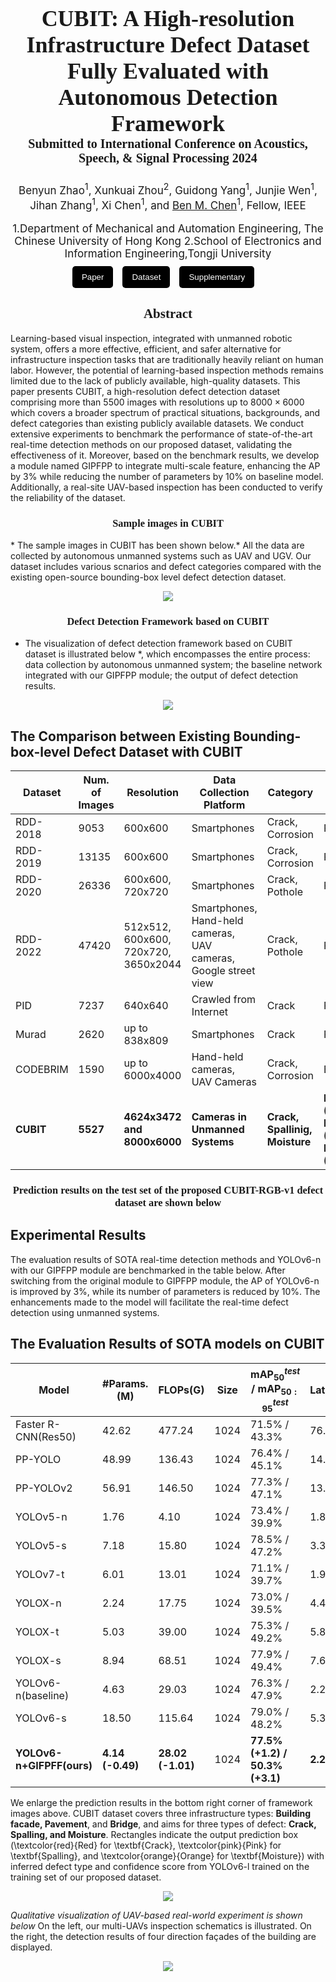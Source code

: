 <h1 style="text-align: center; font-size: 36px; font-family: 'Sama Devanagari';"> CUBIT: A High-resolution Infrastructure Defect Dataset Fully Evaluated with Autonomous Detection Framework
    <div style="text-align: center; font-size: 20px; font-family: 'Sama Devanagari';">    Submitted to International Conference on Acoustics, Speech, & Signal Processing 2024
</div>
</h1>

<div style=" text-align: center; font-size: 17px;">
Benyun Zhao<sup>1</sup>, Xunkuai Zhou<sup>2</sup>, Guidong Yang<sup>1</sup>, Junjie Wen<sup>1</sup>, Jihan Zhang<sup>1</sup>,  Xi Chen<sup>1</sup>, and <a href="http://www.mae.cuhk.edu.hk/~bmchen/">Ben M. Chen</a><sup>1</sup>, Fellow, IEEE
</div>
<br>
<div  style="text-align: center; font-size: 17px;" >
1.Department of Mechanical and Automation Engineering, The Chinese University of Hong Kong  
    2.School of Electronics and Information Engineering,Tongji University

</div>
<div style="display: flex; flex-direction: row; margin: 10px auto; justify-content: center"> 

<button style="background-color: #000000; color: white;margin-right: 15px; padding: 10px 15px;border: none; border-radius: 5px;">
<a href="https://www.overleaf.com/" style="color: white; text-decoration: none;">Paper</a>
</button>

<button style="background-color: #000000; color: white;margin-right: 15px; padding: 10px 15px; border: none; border-radius: 5px;">
<a href="https://github.com/ZHAOBenyun/CUBIT" style="color: white; text-decoration: none;">Dataset</a>
</button>

<button style="background-color: #000000; color: white;margin-right: 15px; padding: 10px 15px; border: none; border-radius: 5px;">
<a href="#" style="color: white; text-decoration: none;">Supplementary</a>
</button>
</div>


<div style="text-align: center; font-family: 'American Typewriter'; font-weight: 400; "> 
<h2>Abstract</h2>
</div>


Learning-based visual inspection, integrated with unmanned robotic system, offers a more effective, efficient, and safer alternative for infrastructure inspection tasks that are traditionally heavily reliant on human labor. However, the potential of learning-based inspection methods remains limited due to the lack of publicly available, high-quality datasets. This paper presents CUBIT, a high-resolution defect detection dataset comprising more than $5500$ images with resolutions up to $8000\times6000$ which covers a broader spectrum of practical situations, backgrounds, and defect categories than existing publicly available datasets. We conduct extensive experiments to benchmark the performance of state-of-the-art real-time detection methods on our proposed dataset, validating the effectiveness of it. Moreover, based on the benchmark results, we develop a module named GIPFPP to integrate multi-scale feature, enhancing the AP by 3\% while reducing the number of parameters by 10\% on baseline model. Additionally, a real-site UAV-based inspection has been conducted to verify the reliability of the dataset.

<div style="text-align: center; font-family: 'American Typewriter'; font-weight: 400; "> 
<h3>Sample images in CUBIT</h3>
</div>
* The sample images in CUBIT has been shown below.* All the data are collected by autonomous unmanned systems such as UAV and UGV. Our dataset includes various scnarios and defect categories compared with the existing open-source bounding-box level defect detection dataset. 
<p align="center">
  <img src="./sample.png"> 
</p>

<div style="text-align: center; font-family: 'American Typewriter'; font-weight: 400; "> 
<h3>Defect Detection Framework based on CUBIT</h3>
</div>

* The visualization of defect detection framework based on CUBIT dataset is illustrated below *, which encompasses the entire process: data collection by autonomous unmanned system; the baseline network integrated with our GIPFPP module; the output of defect detection results. 
<p align="center">
  <img src="./frame.png"> 
</p>

## The Comparison between Existing Bounding-box-level Defect Dataset with CUBIT

| Dataset       | Num. of Images | Resolution          | Data Collection Platform           | Category               | Scenario                 | Material             | Experiments                                  |
|---------------|----------------|----------------------|------------------------------------|------------------------|--------------------------|----------------------|-----------------------------------------------|
| RDD-2018      | 9053           | 600x600              | Smartphones                        | Crack, Corrosion       | Pavement                 | Asphalt              | SSD                                           |
| RDD-2019      | 13135          | 600x600              | Smartphones                        | Crack, Corrosion       | Pavement                 | Asphalt              | SSD                                           |
| RDD-2020      | 26336          | 600x600, 720x720     | Smartphones                        | Crack, Pothole         | Pavement                 | Asphalt              | SSD                                           |
| RDD-2022      | 47420          | 512x512, 600x600, 720x720, 3650x2044 | Smartphones, Hand-held cameras, UAV cameras, Google street view | Crack, Pothole     | Pavement             | Asphalt              | -                                             |
| PID           | 7237           | 640x640              | Crawled from Internet               | Crack                  | Pavement                 | Asphalt              | YOLOv2, Fast R-CNN                            |
| Murad         | 2620           | up to 838x809        | Smartphones                        | Crack                  | Pavement                 | Asphalt              | Faster R-CNN                                  |
| CODEBRIM      | 1590           | up to 6000x4000      | Hand-held cameras, UAV Cameras     | Crack, Corrosion       | Bridge                   | Concrete             | MetaQNN, ENAS                                 |
| **CUBIT**     | **5527**       | **4624x3472 and 8000x6000** | **Cameras in Unmanned Systems**  | **Crack, Spallinig, Moisture** | **Building (65%), Pavement (29%), Bridge (6%)** | **Concrete, Asphalt, Stone** | **Faster R-CNN, PP-YOLO, PP-YOLOv2, YOLOX, YOLOv5, YOLOv7, YOLOv6, YOLOv6+GIPFPP(ours), Real-site experiment** |




<div style="text-align: center; font-family: 'American Typewriter'; font-weight: 400; "> 
<h3>Prediction results on the test set of the proposed CUBIT-RGB-v1 defect dataset are shown below
</h3>
</div>

## Experimental Results
The evaluation results of SOTA real-time detection methods and YOLOv6-n with our GIPFPP module are benchmarked in the table below. After switching from the original module to GIPFPP module, the AP of YOLOv6-n is improved by 3%, while its number of parameters is reduced by 10%. The enhancements made to the model will facilitate the real-time defect detection using unmanned systems.

## The Evaluation Results of SOTA models on CUBIT

| Model                       | #Params.(M) | FLOPs(G) | Size | mAP$_{50}^{test}$ / mAP$_{50:95}^{test}$ | Latency(ms) |
|-----------------------------|-------------|----------|------|-----------------------------------------|--------------|
| Faster R-CNN(Res50)         | 42.62       | 477.24   | 1024 | 71.5% / 43.3%                           | 76.9         |
| PP-YOLO                     | 48.99       | 136.43   | 1024 | 76.4% / 45.1%                           | 14.5         |
| PP-YOLOv2                   | 56.91       | 146.50   | 1024 | 77.3% / 47.1%                           | 13.8         |
| YOLOv5-n                    | 1.76        | 4.10     | 1024 | 73.4% / 39.9%                           | 1.8          |
| YOLOv5-s                    | 7.18        | 15.80    | 1024 | 78.5% / 47.2%                           | 3.3          |
| YOLOv7-t                    | 6.01        | 13.01    | 1024 | 71.1% / 39.7%                           | 1.9          |
| YOLOX-n                     | 2.24        | 17.75    | 1024 | 73.0% / 39.5%                           | 4.4          |
| YOLOX-t                     | 5.03        | 39.00    | 1024 | 75.3% / 49.2%                           | 5.8          |
| YOLOX-s                     | 8.94        | 68.51    | 1024 | 77.9% / 49.4%                           | 7.6          |
| YOLOv6-n(baseline)          | 4.63        | 29.03    | 1024 | 76.3% / 47.9%                           | 2.2          |
| YOLOv6-s                    | 18.50       | 115.64   | 1024 | 79.0% / 48.2%                           | 5.3          |
| **YOLOv6-n+GIFPFF(ours)**   | **4.14 (-0.49)** | **28.02 (-1.01)** | 1024 | **77.5% (+1.2) / 50.3% (+3.1)**       | **2.2**      |



We enlarge the prediction results in the bottom right corner of framework images above. CUBIT dataset covers three infrastructure types: **Building facade, Pavement**, and **Bridge**, and aims for three types of defect: **Crack, Spalling, and Moisture**. Rectangles indicate the output prediction box (\textcolor{red}{Red} for \textbf{Crack}, \textcolor{pink}{Pink} for \textbf{Spalling}, and \textcolor{orange}{Orange} for \textbf{Moisture}) with inferred defect type and confidence score from YOLOv6-l trained on the training set of our proposed dataset.
<p align="center">
  <img src="./index_show.png">
</p>

*Qualitative visualization of UAV-based real-world experiment is shown below* On the left, our multi-UAVs inspection schematics is illustrated. On the right, the detection results of four direction façades of the building are displayed.
<p align="center">
  <img src="./goodman_zigzag.png">
</p>


